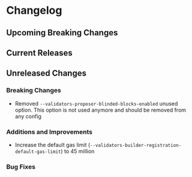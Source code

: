 # Changelog

## Upcoming Breaking Changes

## Current Releases

## Unreleased Changes

### Breaking Changes
- Removed `--validators-proposer-blinded-blocks-enabled` unused option. This option is not used anymore and should be removed from any config

### Additions and Improvements
- Increase the default gas limit (`--validators-builder-registration-default-gas-limit`) to 45 million

### Bug Fixes
